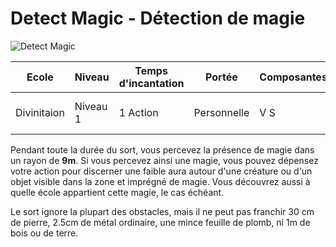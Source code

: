 # Detect Magic - Détection de magie 
![Detect Magic](../.../_images/detect_magic_.png)

|Ecole|Niveau|Temps d'incantation|Portée|Composantes|Durée|
|-|-|-|-|-|-|
|Divinitaion|Niveau 1|1 Action|Personnelle|V S|Concentration, jusqu'à 10 minutes|

Pendant toute la durée du sort, vous percevez la présence de magie dans un rayon de **9m**. Si vous percevez ainsi une magie, vous pouvez dépensez votre action pour discerner une faible aura autour d'une créature ou d'un objet visible dans la zone et imprégné de magie. Vous découvrez aussi à quelle école appartient cette magie, le cas échéant.

Le sort ignore la plupart des obstacles, mais il ne peut pas franchir 30 cm de pierre, 2.5cm de métal ordinaire, une mince feuille de plomb, ni 1m de bois ou de terre.
